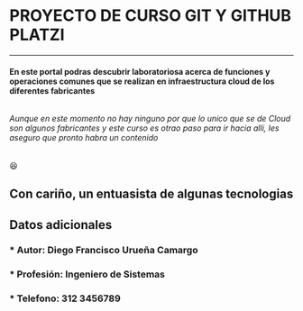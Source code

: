 # **PROYECTO DE CURSO GIT Y GITHUB PLATZI** 

------------

#### En este portal podras descubrir laboratoriosa acerca de funciones y operaciones comunes que se realizan en infraestructura cloud de los diferentes fabricantes
###### 
###### Aunque en este momento no hay ninguno por que lo unico que se de Cloud son algunos fabricantes y este curso es otrao paso para ir hacia alli, les aseguro que pronto habra un contenido

:laughing:

## Con cariño, un entuasista de algunas tecnologias

## Datos adicionales
### * Autor: Diego Francisco Urueña Camargo
### * Profesión: Ingeniero de Sistemas
### * Telefono: 312 3456789
